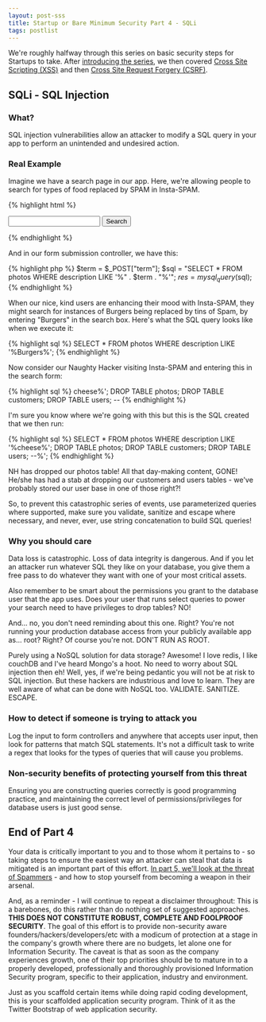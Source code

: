 ```yaml
---
layout: post-sss
title: Startup or Bare Minimum Security Part 4 - SQLi
tags: postlist
---
```


We're roughly halfway through this series on basic security
steps for Startups to take. After [introducing the series](/startup-or-bare-minimum-security),
we then covered [Cross Site Scripting (XSS)](/startup-or-bare-minimum-security-part-2-xss) and
then [Cross Site Request Forgery (CSRF)](/startup-or-bare-minimum-security-part-3-csrf).

SQLi - SQL Injection
--------------------

### What?

SQL injection vulnerabilities allow an attacker to modify a SQL
query in your app to perform an unintended and undesired action.

### Real Example

Imagine we have a search page in our app. Here, we're allowing
people to search for types of food replaced by SPAM in Insta-SPAM.

{% highlight html %}
<form action="/search" method="POST">
  <input type="text" name="term">
  <button type="submit">Search</button>
</form>
{% endhighlight %}

And in our form submission controller, we have this:

{% highlight php %}
$term = $_POST["term"];
$sql = "SELECT * FROM photos WHERE description LIKE '%" . $term . "%'";
$res = mysql_query($sql);
{% endhighlight %}

When our nice, kind users are enhancing their mood with Insta-SPAM,
they might search for instances of Burgers being replaced by tins
of Spam, by entering "Burgers" in the search box. Here's what the
SQL query looks like when we execute it:

{% highlight sql %}
SELECT * FROM photos WHERE description LIKE '%Burgers%';
{% endhighlight %}

Now consider our Naughty Hacker visiting Insta-SPAM and
entering this in the search form:

{% highlight sql %}
cheese%'; DROP TABLE photos; DROP TABLE customers; DROP TABLE users; --
{% endhighlight %}

I'm sure you know where we're going with this but this
is the SQL created that we then run:

{% highlight sql %}
SELECT * FROM photos WHERE description LIKE '%cheese%'; DROP TABLE photos; DROP TABLE customers; DROP TABLE users; --%';
{% endhighlight %}

NH has dropped our photos table! All that day-making content, GONE!
He/she has had a stab at dropping our customers and users tables - we've
probably stored our user base in one of those right?!

So, to prevent this catastrophic series of events, use parameterized
queries where supported, make sure you validate, sanitize and escape
where necessary, and never, ever, use string concatenation to build
SQL queries!

### Why you should care

Data loss is catastrophic. Loss of data integrity is dangerous. And
if you let an attacker run whatever SQL they like on your database,
you give them a free pass to do whatever they want with one of your
most critical assets.

Also remember to be smart about the permissions you grant to the
database user that the app uses. Does your user that runs select
queries to power your search need to have privileges to drop tables? NO!

And... no, you don't need reminding about this one. Right? You're not
running your production database access from your publicly available
app as... root? Right? Of course you're not. DON'T RUN AS ROOT.

Purely using a NoSQL solution for data storage? Awesome! I love
redis, I like couchDB and I've heard Mongo's a hoot. No need
to worry about SQL injection then eh! Well, yes, if we're being
pedantic you will not be at risk to SQL injection. But these
hackers are industrious and love to learn. They are well aware
of what can be done with NoSQL too. VALIDATE. SANITIZE. ESCAPE.

### How to detect if someone is trying to attack you

Log the input to form controllers and anywhere that accepts
user input, then look for patterns that match SQL statements.
It's not a difficult task to write a regex that looks for the
types of queries that will cause you problems.

### Non-security benefits of protecting yourself from this threat

Ensuring you are constructing queries correctly is good programming
practice, and maintaining the correct level of permissions/privileges
for database users is just good sense.

End of Part 4
-------------

Your data is critically important to you and to those whom it pertains to -
so taking steps to ensure the easiest way an attacker can steal that data
is mitigated is an important part of this effort. [In part 5, we'll look at
the threat of Spammers](/startup-or-bare-minimum-security-part-5-spammers) -
and how to stop yourself from becoming a weapon in their arsenal.

And, as a reminder - I will continue to repeat a disclaimer throughout: This is a barebones, do this
rather than do nothing set of suggested approaches. **THIS DOES NOT CONSTITUTE
ROBUST, COMPLETE AND FOOLPROOF SECURITY**. The goal of this effort is to provide
non-security aware founders/hackers/developers/etc with a modicum of protection
at a stage in the company's growth where there are no budgets, let alone one
for Information Security. The caveat is that as soon as the company experiences
growth, one of their top priorities should be to mature in to a properly
developed, professionally and thoroughly provisioned Information Security
program, specific to their application, industry and environment.

Just as you scaffold certain items while doing rapid coding development, this
is your scaffolded application security program. Think of it as the Twitter
Bootstrap of web application security.
